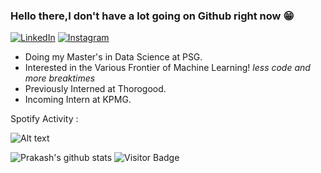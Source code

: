 ### Hello there,I don't have a lot going on Github right now :grin:
<p align ="left">
  <a href="https://www.linkedin.com/in/prakash-baburaj-761074173/">
<img src="https://img.shields.io/badge/-LinkedIn-%233781da" alt="LinkedIn"/></a>
  <a href="https://www.instagram.com/pranksterprakash/">
<img src="https://img.shields.io/badge/-Instagram-%23eb13a5" alt="Instagram" /></a> 
</p>
  
* Doing my Master's in Data Science at PSG.
* Interested in the Various Frontier of Machine Learning! *less code and more breaktimes*
* Previously Interned at Thorogood.
* Incoming Intern at KPMG. 


Spotify Activity :

![Alt text](https://spotify-recently-played-readme.vercel.app/api?user=pranksterprakash)

![Prakash's github stats](https://github-readme-stats.vercel.app/api?username=prakashclt)
![Visitor Badge](https://visitor-badge.laobi.icu/badge?page_id=prakashclt)


